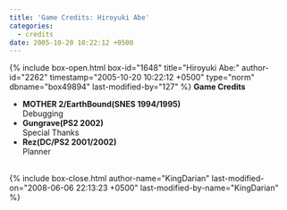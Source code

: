 ```yaml
---
title: 'Game Credits: Hiroyuki Abe'
categories:
  - credits
date: 2005-10-20 10:22:12 +0500
---
```

{% include box-open.html box-id="1648" title="Hiroyuki Abe:" author-id="2262" timestamp="2005-10-20 10:22:12 +0500" type="norm" dbname="box49894" last-modified-by="127" %}
<b>Game Credits</b>
<UL>
<LI><b>MOTHER 2/EarthBound(SNES 1994/1995)</b><BR />
Debugging</LI>
<LI><b>Gungrave(PS2 2002)</b><BR />
Special Thanks</LI>
<LI><b>Rez(DC/PS2 2001/2002)</b><BR />
Planner</LI>
</UL>
<BR />
{% include box-close.html author-name="KingDarian" last-modified-on="2008-06-06 22:13:23 +0500" last-modified-by-name="KingDarian" %}
